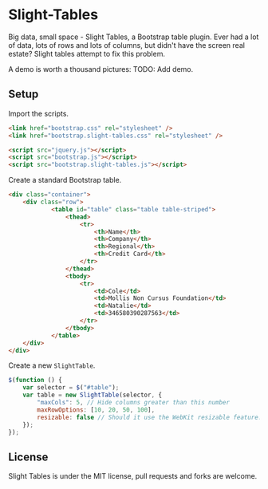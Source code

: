 # Slight-Tables

Big data, small space - Slight Tables, a Bootstrap table plugin. Ever had a lot of data, lots of rows and lots of columns, but didn't have the screen real estate? Slight tables attempt to fix this problem. 

A demo is worth a thousand pictures: TODO: Add demo. 

## Setup

Import the scripts. 

```html
<link href="bootstrap.css" rel="stylesheet" />
<link href="bootstrap.slight-tables.css" rel="stylesheet" />

<script src="jquery.js"></script>
<script src="bootstrap.js"></script>
<script src="bootstrap.slight-tables.js"></script>
```

Create a standard Bootstrap table. 

```html
<div class="container">
    <div class="row">
            <table id="table" class="table table-striped">
                <thead>
                    <tr>
                        <th>Name</th>
                        <th>Company</th>
                        <th>Regional</th>
                        <th>Credit Card</th>
                    </tr>
                </thead>
                <tbody>
                    <tr>
                        <td>Cole</td>
                        <td>Mollis Non Cursus Foundation</td>
                        <td>Natalie</td>
                        <td>346580390287563</td>
                    </tr>
                </tbody>
            </table>
    </div>
</div>
```

Create a new `SlightTable`. 

```js
$(function () {
    var selector = $("#table");
    var table = new SlightTable(selector, {
        "maxCols": 5, // Hide columns greater than this number
        maxRowOptions: [10, 20, 50, 100],
        resizable: false // Should it use the WebKit resizable feature. 
    });
});
```

## License 

Slight Tables is under the MIT license, pull requests and forks are welcome. 
